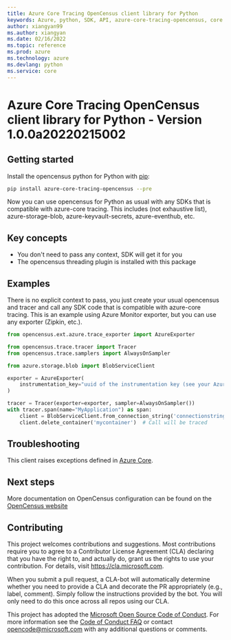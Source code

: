 ```yaml
---
title: Azure Core Tracing OpenCensus client library for Python
keywords: Azure, python, SDK, API, azure-core-tracing-opencensus, core
author: xiangyan99
ms.author: xiangyan
ms.date: 02/16/2022
ms.topic: reference
ms.prod: azure
ms.technology: azure
ms.devlang: python
ms.service: core
---
```



# Azure Core Tracing OpenCensus client library for Python - Version 1.0.0a20220215002 


## Getting started

Install the opencensus python for Python with [pip](https://pypi.org/project/pip/):

```bash
pip install azure-core-tracing-opencensus --pre
```

Now you can use opencensus for Python as usual with any SDKs that is compatible
with azure-core tracing. This includes (not exhaustive list), azure-storage-blob, azure-keyvault-secrets, azure-eventhub, etc.

## Key concepts

* You don't need to pass any context, SDK will get it for you
* The opencensus threading plugin is installed with this package

## Examples

There is no explicit context to pass, you just create your usual opencensus and tracer and
call any SDK code that is compatible with azure-core tracing. This is an example
using Azure Monitor exporter, but you can use any exporter (Zipkin, etc.).

```python
from opencensus.ext.azure.trace_exporter import AzureExporter

from opencensus.trace.tracer import Tracer
from opencensus.trace.samplers import AlwaysOnSampler

from azure.storage.blob import BlobServiceClient

exporter = AzureExporter(
    instrumentation_key="uuid of the instrumentation key (see your Azure Monitor account)"
)

tracer = Tracer(exporter=exporter, sampler=AlwaysOnSampler())
with tracer.span(name="MyApplication") as span:
    client = BlobServiceClient.from_connection_string('connectionstring')
    client.delete_container('mycontainer')  # Call will be traced
```


## Troubleshooting

This client raises exceptions defined in [Azure Core](https://docs.microsoft.com/python/api/azure-core/azure.core.exceptions?view=azure-python).


## Next steps

More documentation on OpenCensus configuration can be found on the [OpenCensus website](https://opencensus.io)


## Contributing
This project welcomes contributions and suggestions.  Most contributions require you to agree to a Contributor License Agreement (CLA) declaring that you have the right to, and actually do, grant us the rights to use your contribution. For details, visit https://cla.microsoft.com.

When you submit a pull request, a CLA-bot will automatically determine whether you need to provide a CLA and decorate the PR appropriately (e.g., label, comment). Simply follow the instructions provided by the bot. You will only need to do this once across all repos using our CLA.

This project has adopted the [Microsoft Open Source Code of Conduct](https://opensource.microsoft.com/codeofconduct/). For more information see the [Code of Conduct FAQ](https://opensource.microsoft.com/codeofconduct/faq/) or contact [opencode@microsoft.com](mailto:opencode@microsoft.com) with any additional questions or comments.

